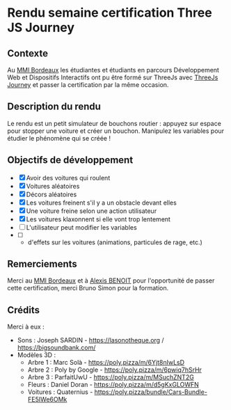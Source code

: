 # Rendu semaine certification Three JS Journey

## Contexte

Au [MMI Bordeaux](https://mmibordeaux.com) les étudiantes et étudiants en parcours Développement Web et Dispositifs Interactifs ont pu être formé sur ThreeJs avec [ThreeJs Journey](https://threejs-journey.com/) et passer la certification par la même occasion.

## Description du rendu

Le rendu est un petit simulateur de bouchons routier : appuyez sur espace pour stopper une voiture et créer un bouchon.
Manipulez les variables pour étudier le phénomène qui se créée !

## Objectifs de développement

- [x] Avoir des voitures qui roulent
- [x] Voitures aléatoires
- [x] Décors aléatoires
- [x] Les voitures freinent s'il y a un obstacle devant elles
- [x] Une voiture freine selon une action utilisateur
- [x] Les voitures klaxonnent si elle vont trop lentement
- [ ] L'utilisateur peut modifier les variables
- [ ] - d'effets sur les voitures (animations, particules de rage, etc.)

## Remerciements

Merci au [MMI Bordeaux](https://mmibordeaux.com) et à [Alexis BENOIT](https://www.alex.digital/) pour l'opportunité de passer cette certification, merci Bruno Simon pour la formation.

## Crédits

Merci à eux :

- Sons : Joseph SARDIN - https://lasonotheque.org / https://bigsoundbank.com/
- Modèles 3D :
  - Arbre 1 : Marc Solà - https://poly.pizza/m/6Yjt8nIwLsD
  - Arbre 2 : Poly by Google - https://poly.pizza/m/6pwiq7hSrHr
  - Arbre 3 : ParfaitUwU - https://poly.pizza/m/MSuchZNT2G
  - Fleurs : Daniel Doran - https://poly.pizza/m/d5gKxGLOWFN
  - Voitures : Quaternius - https://poly.pizza/bundle/Cars-Bundle-FE5IWe6OMk
